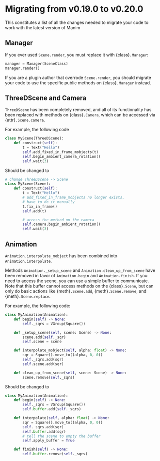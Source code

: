 # Migrating from v0.19.0 to v0.20.0

This constitutes a list of all the changes needed to migrate your code
to work with the latest version of Manim

## Manager
If you ever used `Scene.render`, you must replace it with {class}`.Manager`:
```py
manager = Manager(SceneClass)
manager.render()
```

If you are a plugin author that overrode `Scene.render`, you should migrate
your code to use the specific public methods on {class}`.Manager` instead.

## ThreeDScene and Camera
`ThreeDScene` has been completely removed, and all of its functionality has been replaced
with methods on {class}`.Camera`, which can be accessed via {attr}`.Scene.camera`.

For example, the following code
```py
class MyScene(ThreeDScene):
    def construct(self):
        t = Text("Hello")
        self.add_fixed_in_frame_mobjects(t)
        self.begin_ambient_camera_rotation()
        self.wait(3)
```
Should be changed to
```py
# change ThreeDScene -> Scene
class MyScene(Scene):
    def construct(self):
        t = Text("Hello")
        # add_fixed_in_frame_mobjects no longer exists,
        # have to do it manually
        t.fix_in_frame()
        self.add(t)

        # access the method on the camera
        self.camera.begin_ambient_rotation()
        self.wait(3)
```

## Animation
`Animation.interpolate_mobject` has been combined into `Animation.interpolate`.

Methods `Animation._setup_scene` and `Animation.clean_up_from_scene` have been removed
in favor of `Animation.begin` and `Animation.finish`. If you need to access the scene,
you can use a simple buffer to communicate. Note that this buffer cannot access
methods on the {class}`.Scene`, but can only do basic actions like {meth}`.Scene.add`,
{meth}`.Scene.remove`, and {meth}`.Scene.replace`.

For example, the following code:
```py
class MyAnimation(Animation):
    def begin(self) -> None:
        self._sqrs = VGroup(Square())

    def _setup_scene(self, scene: Scene) -> None:
        scene.add(self._sqr)
        self.scene = scene

    def interpolate_mobject(self, alpha: float) -> None:
        sqr = Square().move_to((alpha, 0, 0))
        self._sqrs.add(sqr)
        self.scene.add(sqr)

    def clean_up_from_scene(self, scene: Scene) -> None:
        scene.remove(self._sqrs)
```

Should be changed to
```py
class MyAnimation(Animation):
    def begin(self) -> None:
        self._sqrs = VGroup(Square())
        self.buffer.add(self._sqrs)

    def interpolate(self, alpha: float) -> None:
        sqr = Square().move_to((alpha, 0, 0))
        self._sqrs.add(sqr)
        self.buffer.add(sqr)
        # tell the scene to empty the buffer
        self.apply_buffer = True

    def finish(self) -> None:
        self.buffer.remove(self._sqrs)
```
